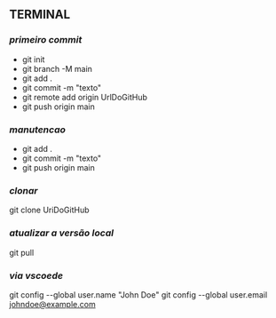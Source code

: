 ## TERMINAL
### *primeiro commit*
* git init
* git branch -M main
* git add .
* git commit -m "texto"
* git remote add origin UrlDoGitHub
* git push origin main

### *manutencao*
* git add .
* git commit -m "texto"
* git push origin main

### *clonar*
git clone UriDoGitHub

### *atualizar a versão local*
git pull

### *via vscoede*
git config --global user.name "John Doe"
git config --global user.email johndoe@example.com
